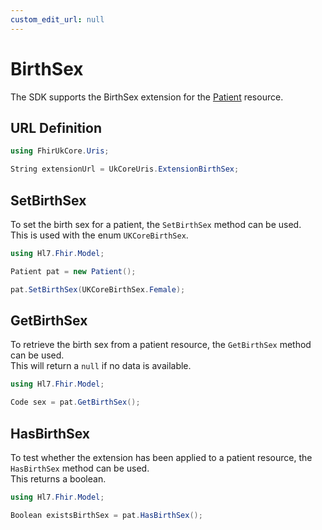 ```yaml
---
custom_edit_url: null
---
```


# BirthSex

The SDK supports the BirthSex extension for the [Patient](/docs/resources/res-patient) resource.

  
## URL Definition

``` csharp
using FhirUkCore.Uris;

String extensionUrl = UkCoreUris.ExtensionBirthSex;

```

## SetBirthSex

To set the birth sex for a patient, the `SetBirthSex` method can be used.  
This is used with the enum `UKCoreBirthSex`.

``` csharp
using Hl7.Fhir.Model;

Patient pat = new Patient();

pat.SetBirthSex(UKCoreBirthSex.Female);

```

## GetBirthSex

To retrieve the birth sex from a patient resource, the `GetBirthSex` method can be used.  
This will return a `null` if no data is available.
``` csharp
using Hl7.Fhir.Model;

Code sex = pat.GetBirthSex();
```

## HasBirthSex

To test whether the extension has been applied to a patient resource, the `HasBirthSex` method can be used.  
This returns a boolean.
``` csharp
using Hl7.Fhir.Model;

Boolean existsBirthSex = pat.HasBirthSex();
```